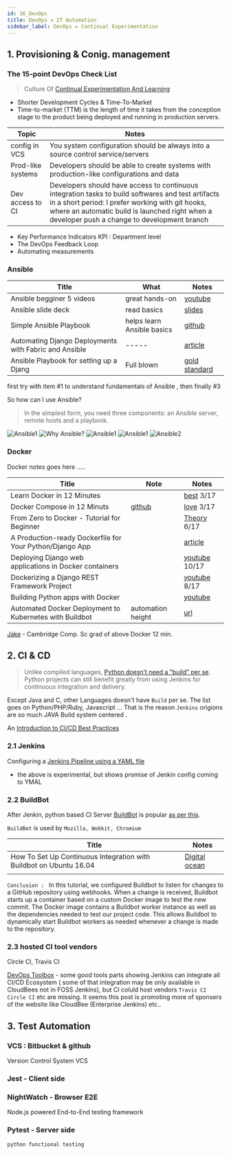 ```yaml
---
id: 16_DevOps
title: DevOps = IT Automation
sidebar_label: DevOps = Continual Experimentation
---
```



## 1. Provisioning & Conig. management

### The 15-point DevOps Check List

> Culture Of [Continual Experimentation And Learning](https://medium.com/devopslinks/the-15-point-devops-check-list-8cd2afb4a448)

- Shorter Development Cycles & Time-To-Market
- Time-to-market (TTM) is the length of time it takes from the conception stage to the product being deployed and running in production servers.
 
| Topic           | Notes | 
| --------------- | ------|
| config in VCS | You system configuration should be always into a source control service/servers| 
| Prod-like systems | Developers should be able to create systems with production-like configurations and data| 
| Dev access to CI | Developers should have access to continuous integration tasks to build softwares and test artifacts in a short period: I prefer working with git hooks, where an automatic build is launched right when a developer push a change to development branch| 

- Key Performance Indicators KPI : Department level
- The DevOps Feedback Loop
- Automating measurements

### Ansible


| Title | What | Notes | 
| ------- | -----| ----  | 
| Ansible begginer 5 videos| great hands-on | [youtube](https://www.youtube.com/channel/UCLLumGsi1QboyiFIJf8a-0w)
| Ansible slide deck | read  basics | [slides](https://www.slideshare.net/GulcinYildirim/managing-postgresql-with-ansible-fosdem-pgday-2016)
| Simple Ansible Playbook | helps learn Ansible basics | [github](https://github.com/myarik/django-ansible-setup)   | 
| Automating Django Deployments with Fabric and Ansible | -----| [article](https://realpython.com/automating-django-deployments-with-fabric-and-ansible/)
| Ansible Playbook for setting up a Djang | Full blown| [gold standard](https://github.com/jcalazan/ansible-django-stack)  | 

first try with item #1 to understand fundamentals of Ansible , then finally #3

So how can I use Ansible?
> In the simplest form, you need three components: an Ansible server, remote hosts and a playbook.

![Ansible1](/docs/assets/Ansible-with-IT.jpg)
![Why Ansible?](/docs/assets/why-ansible.jpg)
![Ansible1](/docs/assets/Ansible-BBlocks.png)
![Ansible1](/docs/assets/Ansible1.png)
![Ansible2](/docs/assets/Ansible2.png)


### Docker

Docker notes goes here .....

| Title   |  Note  | Notes | 
| ------- |  ----  | ------ |
|Learn Docker in 12 Minutes | | [best](https://www.youtube.com/watch?v=YFl2mCHdv24&t=366s) 3/17|
|Docker Compose in 12 Minuts |[github](https://github.com/jakewright/tutorials/tree/master/docker/02-docker-compose) | [love](https://www.youtube.com/watch?v=Qw9zlE3t8Ko) 3/17|
|From Zero to Docker - Tutorial for Beginner | | [Theory](https://www.youtube.com/watch?v=JprTjTViaEA&t=139s) 6/17 |
|A Production-ready Dockerfile for Your Python/Django App| | [article](https://www.caktusgroup.com/blog/2017/03/14/production-ready-dockerfile-your-python-django-app/) |
|Deploying Django web applications in Docker containers | | [youtube](https://www.youtube.com/watch?v=T2hooQzvurQ) 10/17 |
|Dockerizing a Django REST Framework Project | |  [youtube](https://www.youtube.com/watch?v=Y_rh-VeC_j4) 8/17 |
|Building Python apps with Docker | |[youtube](https://www.youtube.com/watch?v=VhabrYF1nms&t=20s)|
|Automated Docker Deployment to Kubernetes with Buildbot|automation height| [url](https://www.twosixlabs.com/automated-docker-deployment-kubernetes-buildbot/)|

[Jake](https://www.youtube.com/watch?v=AMqkTIs-ngQ) - Cambridge Comp. Sc grad of above Docker 12 min.

## 2. CI & CD

> Unlike compiled languages, [Python doesn’t need a "build" per se](https://jenkins.io/solutions/python/). 
Python projects can still benefit greatly from using Jenkins for continuous integration and delivery.


Except Java and C, other Languages doesn't have `Build` per se. The list goes on Python/PHP/Ruby, Javascript ... That is the reason `Jenkins` origions are so much JAVA Build system centered .
 
An [Introduction to CI/CD Best Practices](https://www.digitalocean.com/community/tutorials/an-introduction-to-ci-cd-best-practices)
 
### 2.1 Jenkins

Configuring a [Jenkins Pipeline using a YAML file ](https://jenkins.io/blog/2018/04/25/configuring-jenkins-pipeline-with-yaml-file/)
 - the above is experimental, but shows promise of Jenkin config coming to YMAL 


### 2.2 BuildBot

After Jenkin, python based CI Server [BuildBot]() is popular [as per this](https://blog.taiga.io/6-excellent-continuous-integration-tools.html).

`BuildBot` is used by `Mozilla, Webkit, Chromium`

| Title   |  Notes | 
| ------- |  ----  | 
| How To Set Up Continuous Integration with Buildbot on Ubuntu 16.04 | [Digital ocean](https://www.digitalocean.com/community/tutorials/how-to-set-up-continuous-integration-with-buildbot-on-ubuntu-16-04) |
| | |

`Conclusion : `
In this tutorial, we configured Buildbot to listen for changes to a GitHub repository using webhooks. When a change is received, Buildbot starts up a container based on a custom Docker image to test the new commit. The Docker image contains a Buildbot worker instance as well as the dependencies needed to test our project code. This allows Buildbot to dynamically start Buildbot workers as needed whenever a change is made to the repository.
 
  
### 2.3 hosted CI tool vendors 
  Circle CI, Travis CI 


[DevOps Toolbox](https://hostadvice.com/blog/devops-toolbox-jenkins-ansible-chef-puppet-vagrant-saltstack/) - some good tools parts showing Jenkins can integrate all CI/CD Ecosystem ( some of that integration may be only available in CloudBees not in FOSS Jenkins), but CI coluld host vendors `Travis CI` `Circle CI` etc are 
missing. It seems this post is promoting more of sponsers of the website like CloudBee (Enterprise Jenkins) etc..


## 3. Test Automation

###  VCS : Bitbucket & github
Version Control System VCS

###  Jest - Client side

###  NightWatch - Browser E2E 

Node.js powered End-to-End testing framework


###  Pytest - Server  side
    python functional testing

